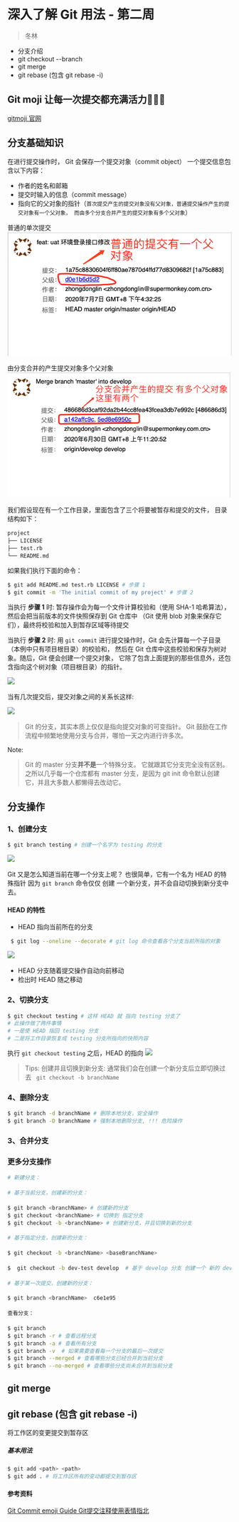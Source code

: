 # 深入了解 Git 用法 - 第二周

> 冬林

- 分支介绍
- git checkout --branch
- git merge
- git rebase (包含 git rebase -i)

## Git moji 让每一次提交都充满活力:tada::tada::tada:

[gitmoji 官网](https://gitmoji.carloscuesta.me/)

## 分支基础知识

在进行提交操作时， Git 会保存一个提交对象（commit object）
一个提交信息包含以下内容：
- 作者的姓名和邮箱
- 提交时输入的信息（commit message）
- 指向它的父对象的指针（```首次提交产生的提交对象没有父对象，普通提交操作产生的提交对象有一个父对象， 而由多个分支合并产生的提交对象有多个父对象```）


普通的单次提交
![普通的单次提交](./assets/WX20200713-155925@2x.png)

由分支合并的产生提交对象多个父对象
![分支合并的提交对象](./assets/WX20200713-160142@2x.png)

我们假设现在有一个工作目录，里面包含了三个将要被暂存和提交的文件， 目录结构如下：

```bash
project
├── LICENSE
├── test.rb
└── README.md
```
如果我们执行下面的命令：
```bash
$ git add README.md test.rb LICENSE # 步骤 1
$ git commit -m 'The initial commit of my project' # 步骤 2
```
当执行 **步骤 1** 时:
暂存操作会为每一个文件计算校验和（使用 SHA-1 哈希算法），然后会把当前版本的文件快照保存到 Git 仓库中 （Git 使用 blob 对象来保存它们），最终将校验和加入到暂存区域等待提交

当执行 **步骤 2** 时:
用 ```git commit``` 进行提交操作时，Git 会先计算每一个子目录（本例中只有项目根目录）的校验和， 然后在 Git 仓库中这些校验和保存为树对象。随后，Git 便会创建一个提交对象， 它除了包含上面提到的那些信息外，还包含指向这个树对象（项目根目录）的指针。

![](https://git-scm.com/book/en/v2/images/commit-and-tree.png)

当有几次提交后，提交对象之间的关系长这样:

![](https://git-scm.com/book/en/v2/images/commits-and-parents.png)

> Git 的分支，其实本质上仅仅是指向提交对象的可变指针。 Git 鼓励在工作流程中频繁地使用分支与合并，哪怕一天之内进行许多次。

Note:
> Git 的 master 分支**并不是**一个特殊分支。 它就跟其它分支完全没有区别。 之所以几乎每一个仓库都有 master 分支，是因为 git init 命令默认创建它，并且大多数人都懒得去改动它。


## 分支操作
### 1、创建分支
```bash
$ git branch testing # 创建一个名字为 testing 的分支
```
![](https://git-scm.com/book/en/v2/images/two-branches.png)

Git 又是怎么知道当前在哪一个分支上呢？ 也很简单，它有一个名为 HEAD 的特殊指针
因为 ```git branch``` 命令仅仅 创建 一个新分支，并不会自动切换到新分支中去。


#### HEAD 的特性
 - HEAD 指向当前所在的分支
 ```bash
  $ git log --oneline --decorate # git log 命令查看各个分支当前所指的对象
 ```
 ![](https://git-scm.com/book/en/v2/images/head-to-master.png)
 - HEAD 分支随着提交操作自动向前移动
 - 检出时 HEAD 随之移动
### 2、切换分支
```bash
$ git checkout testing # 这样 HEAD 就 指向 testing 分支了
# 此操作做了两件事情
# 一是使 HEAD 指回 testing 分支
# 二是将工作目录恢复成 testing 分支所指向的快照内容
```
执行 ```git checkout testing``` 之后，HEAD 的指向
![](https://git-scm.com/book/en/v2/images/head-to-testing.png)

> Tips: 创建并且切换到新分支: 通常我们会在创建一个新分支后立即切换过去  ``` git checkout -b branchName```

### 4、删除分支
```bash
$ git branch -d branchName # 删除本地分支，安全操作
$ git branch -D branchName # 强制本地删除分支, !!! 危险操作
```
### 3、合并分支


### 更多分支操作

```bash
# 新建分支：

# 基于当前分支，创建新的分支：

$ git branch <branchName> # 创建新的分支
$ git checkout <branchName> # 切换到 指定分支
$ git checkout -b <branchName> # 创建新分支，并且切换到新的分支

# 基于指定分支，创建新的分支：

$ git checkout -b <branchName> <baseBranchName>

$  git checkout -b dev-test develop  # 基于 develop 分支 创建一个 新的 dev-test 分支，并且切换到这个分支上

# 基于某一次提交，创建新的分支：

$ git branch <branchName>  c6e1e95

查看分支：

$ git branch
$ git branch -r # 查看远程分支
$ git branch -a # 查看所有分支
$ git branch -v  # 如果需要查看每一个分支的最后一次提交
$ git branch --merged # 查看哪些分支已经合并到当前分支
$ git branch --no-merged # 查看哪些分支尚未合并到当前分支
```

## git merge


## git rebase (包含 git rebase -i)

将工作区的变更提交到暂存区

##### 基本用法

```bash
$ git add <path> <path>
$ git add . # 将工作区所有的变动都提交到暂存区
```

#### 参考资料
[Git Commit emoji Guide Git提交注释使用表情指北](https://hooj0.github.io/git-emoji-guide/)